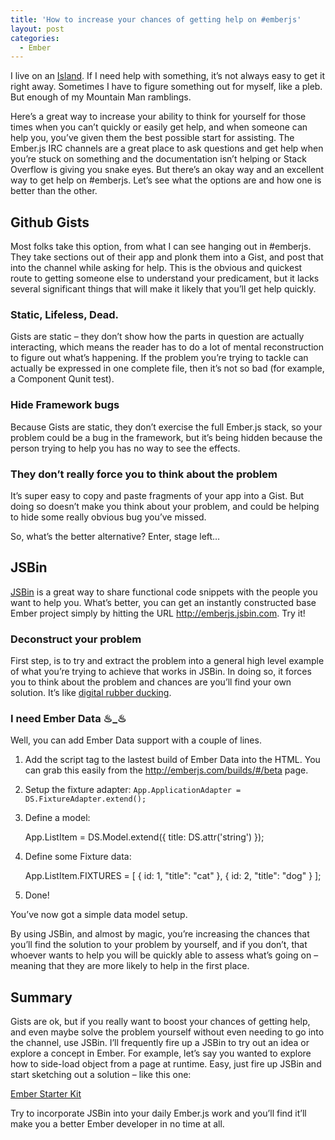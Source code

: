 ```yaml
---
title: 'How to increase your chances of getting help on #emberjs'
layout: post
categories:
  - Ember
---
```

I live on an [Island][1]. If I need help with something, it&#8217;s not always easy to get it right away. Sometimes I have to figure something out for myself, like a pleb. But enough of my Mountain Man ramblings.

Here&#8217;s a great way to increase your ability to think for yourself for those times when you can&#8217;t quickly or easily get help, and when someone can help you, you&#8217;ve given them the best possible start for assisting. The Ember.js IRC channels are a great place to ask questions and get help when you&#8217;re stuck on something and the documentation isn&#8217;t helping or Stack Overflow is giving you snake eyes. But there&#8217;s an okay way and an excellent way to get help on #emberjs. Let&#8217;s see what the options are and how one is better than the other.

<!--more-->

## Github Gists

Most folks take this option, from what I can see hanging out in #emberjs. They take sections out of their app and plonk them into a Gist, and post that into the channel while asking for help. This is the obvious and quickest route to getting someone else to understand your predicament, but it lacks several significant things that will make it likely that you&#8217;ll get help quickly.

### Static, Lifeless, Dead.

Gists are static – they don&#8217;t show how the parts in question are actually interacting, which means the reader has to do a lot of mental reconstruction to figure out what&#8217;s happening. If the problem you&#8217;re trying to tackle can actually be expressed in one complete file, then it&#8217;s not so bad (for example, a Component Qunit test).

### Hide Framework bugs

Because Gists are static, they don&#8217;t exercise the full Ember.js stack, so your problem could be a bug in the framework, but it&#8217;s being hidden because the person trying to help you has no way to see the effects.

### They don&#8217;t really force you to think about the problem

It&#8217;s super easy to copy and paste fragments of your app into a Gist. But doing so doesn&#8217;t make you think about your problem, and could be helping to hide some really obvious bug you&#8217;ve missed.

So, what&#8217;s the better alternative? Enter, stage left&#8230;

## JSBin

[JSBin][2] is a great way to share functional code snippets with the people you want to help you. What&#8217;s better, you can get an instantly constructed base Ember project simply by hitting the URL <http://emberjs.jsbin.com>. Try it!

### Deconstruct your problem

First step, is to try and extract the problem into a general high level example of what you&#8217;re trying to achieve that works in JSBin. In doing so, it forces you to think about the problem and chances are you&#8217;ll find your own solution. It&#8217;s like [digital rubber ducking][3].

### I need Ember Data ♨_♨

Well, you can add Ember Data support with a couple of lines.

  1. Add the script tag to the lastest build of Ember Data into the HTML. You can grab this easily from the <http://emberjs.com/builds/#/beta> page.
  2. Setup the fixture adapter: `App.ApplicationAdapter = DS.FixtureAdapter.extend();`
  3. Define a model:

        App.ListItem = DS.Model.extend({
          title: DS.attr('string')
        });


  4. Define some Fixture data:

        App.ListItem.FIXTURES = [
          {
            id: 1,
            "title": "cat"
          },
          {
             id: 2,
             "title": "dog"
          }
        ];


  5. Done!</p>

You&#8217;ve now got a simple data model setup.

By using JSBin, and almost by magic, you&#8217;re increasing the chances that you&#8217;ll find the solution to your problem by yourself, and if you don&#8217;t, that whoever wants to help you will be quickly able to assess what&#8217;s going on – meaning that they are more likely to help in the first place.

## Summary

Gists are ok, but if you really want to boost your chances of getting help, and even maybe solve the problem yourself without even needing to go into the channel, use JSBin. I&#8217;ll frequently fire up a JSBin to try out an idea or explore a concept in Ember. For example, let&#8217;s say you wanted to explore how to side-load object from a page at runtime. Easy, just fire up JSBin and start sketching out a solution &#8211; like this one:

<a class="jsbin-embed" href="http://emberjs.jsbin.com/xulenifapagi/1/embed?html,js,output">Ember Starter Kit</a><script src="http://static.jsbin.com/js/embed.js"></script>

Try to incorporate JSBin into your daily Ember.js work and you&#8217;ll find it&#8217;ll make you a better Ember developer in no time at all.

 [1]: https://www.google.ca/maps/place/Bowen+Island,+BC/@49.3767427,-123.3704728,13z/data=!3m1!4b1!4m2!3m1!1s0x54866b0a15721b2f:0x1150cf2b21435466
 [2]: http://jsbin.com
 [3]: http://en.wikipedia.org/wiki/Rubber_duck_debugging
